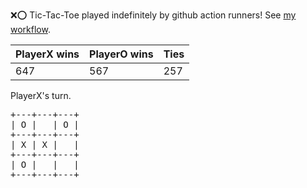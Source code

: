 :x::o: Tic-Tac-Toe played indefinitely by github action runners! See [my workflow](.github/workflows/play.yaml).

|PlayerX wins|PlayerO wins|Ties|
|-|-|-|
|647|567|257|

PlayerX's turn.

<pre>
+---+---+---+
| O |   | O |
+---+---+---+
| X | X |   |
+---+---+---+
| O |   |   |
+---+---+---+
</pre>